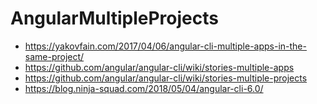 # AngularMultipleProjects

- https://yakovfain.com/2017/04/06/angular-cli-multiple-apps-in-the-same-project/
- https://github.com/angular/angular-cli/wiki/stories-multiple-apps
- https://github.com/angular/angular-cli/wiki/stories-multiple-projects
- https://blog.ninja-squad.com/2018/05/04/angular-cli-6.0/
